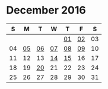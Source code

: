 # December 2016

| S  | M  | T  | W  | T  | F  | S  |
|----|----|----|----|----|----|----|
|    |    |    |    | [01](01.md) | [02](02.md) | 03 |
| 04 | [05](05.md) | [06](06.md) | [07](07.md) | [08](08.md) | [09](09.md) | 10 |
| 11 | 12 | 13 | [14](14.md) | [15](15.md) | 16 | 17 |
| 18 | 19 | [20](20.md) | 21 | 22 | 23 | 24 |
| 25 | 26 | 27 | 28 | 29 | 30 | 31 |
